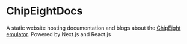 # ChipEightDocs
A static website hosting documentation and blogs about the <a href = "https://github.com/JeremyS22/ChipEight" target = "_blank"> ChipEight emulator</a>.  Powered by Next.js and React.js 